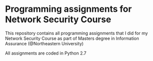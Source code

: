 # Programming assignments for Network Security Course

This repository contains all programming assignments that I did for my Network Security Course as part of Masters degree in Information Assurance (@Northeastern University)

All assignments are coded in Python 2.7
